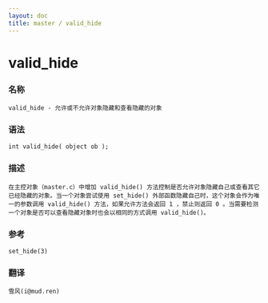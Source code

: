 ```yaml
---
layout: doc
title: master / valid_hide
---
```

# valid_hide

### 名称

    valid_hide - 允许或不允许对象隐藏和查看隐藏的对象

### 语法

    int valid_hide( object ob );

### 描述

    在主控对象（master.c）中增加 valid_hide() 方法控制是否允许对象隐藏自己或查看其它已经隐藏的对象。当一个对象尝试使用 set_hide() 外部函数隐藏自己时，这个对象会作为唯一的参数调用 valid_hide() 方法，如果允许方法会返回 1 ，禁止则返回 0 。当需要检测一个对象是否可以查看隐藏对象时也会以相同的方式调用 valid_hide()。

### 参考

    set_hide(3)

### 翻译 ###

    雪风(i@mud.ren)
